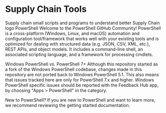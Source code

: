 # Supply Chain Tools
Supply chain small scripts and programs to understand better Supply Chain
logo PowerShell
Welcome to the PowerShell GitHub Community! PowerShell is a cross-platform (Windows, Linux, and macOS) automation and configuration tool/framework that works well with your existing tools and is optimized for dealing with structured data (e.g. JSON, CSV, XML, etc.), REST APIs, and object models. It includes a command-line shell, an associated scripting language, and a framework for processing cmdlets.

Windows PowerShell vs. PowerShell 7+
Although this repository started as a fork of the Windows PowerShell codebase, changes made in this repository are not ported back to Windows PowerShell 5.1. This also means that issues tracked here are only for PowerShell 7.x and higher. Windows PowerShell specific issues should be reported with the Feedback Hub app, by choosing "Apps > PowerShell" in the category.

New to PowerShell?
If you are new to PowerShell and want to learn more, we recommend reviewing the getting started documentation.

